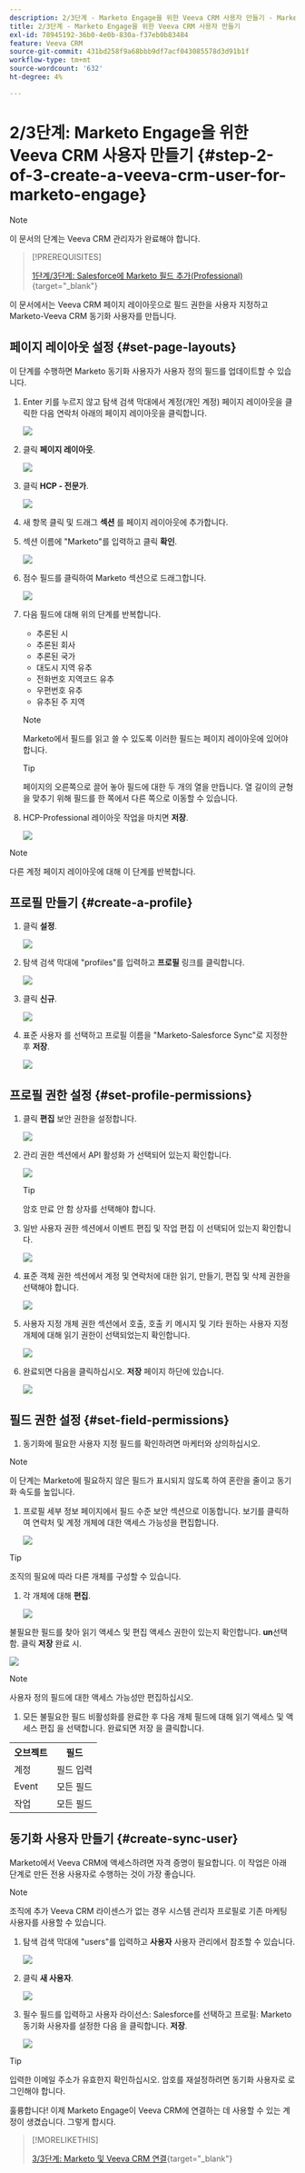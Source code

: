 ```yaml
---
description: 2/3단계 - Marketo Engage을 위한 Veeva CRM 사용자 만들기 - Marketo 문서 - 제품 설명서
title: 2/3단계 - Marketo Engage을 위한 Veeva CRM 사용자 만들기
exl-id: 78945192-36b0-4e0b-830a-f37eb0b83484
feature: Veeva CRM
source-git-commit: 431bd258f9a68bbb9df7acf043085578d3d91b1f
workflow-type: tm+mt
source-wordcount: '632'
ht-degree: 4%

---
```


# 2/3단계: Marketo Engage을 위한 Veeva CRM 사용자 만들기 {#step-2-of-3-create-a-veeva-crm-user-for-marketo-engage}

>[!NOTE]
>
>이 문서의 단계는 Veeva CRM 관리자가 완료해야 합니다.

>[!PREREQUISITES]
>
>[1단계/3단계: Salesforce에 Marketo 필드 추가(Professional)](/help/marketo/product-docs/crm-sync/veeva-crm-sync/setup/step-1-of-3-add-marketo-fields-to-veeva-crm.md){target="_blank"}

이 문서에서는 Veeva CRM 페이지 레이아웃으로 필드 권한을 사용자 지정하고 Marketo-Veeva CRM 동기화 사용자를 만듭니다.

## 페이지 레이아웃 설정 {#set-page-layouts}

이 단계를 수행하면 Marketo 동기화 사용자가 사용자 정의 필드를 업데이트할 수 있습니다.

1. Enter 키를 누르지 않고 탐색 검색 막대에서 계정(개인 계정) 페이지 레이아웃을 클릭한 다음 연락처 아래의 페이지 레이아웃을 클릭합니다.

   ![](assets/step-2-of-3-create-a-veeva-crm-user-1.png)

1. 클릭 **페이지 레이아웃**.

   ![](assets/step-2-of-3-create-a-veeva-crm-user-2.png)

1. 클릭 **HCP - 전문가**.

   ![](assets/step-2-of-3-create-a-veeva-crm-user-3.png)

1. 새 항목 클릭 및 드래그 **섹션** 를 페이지 레이아웃에 추가합니다.

1. 섹션 이름에 &quot;Marketo&quot;를 입력하고 클릭 **확인**.

   ![](assets/step-2-of-3-create-a-veeva-crm-user-4.png)

1. 점수 필드를 클릭하여 Marketo 섹션으로 드래그합니다.

   ![](assets/step-2-of-3-create-a-veeva-crm-user-5.png)

1. 다음 필드에 대해 위의 단계를 반복합니다.

   * 추론된 시
   * 추론된 회사
   * 추론된 국가
   * 대도시 지역 유추
   * 전화번호 지역코드 유추
   * 우편번호 유추
   * 유추된 주 지역

   >[!NOTE]
   >
   >Marketo에서 필드를 읽고 쓸 수 있도록 이러한 필드는 페이지 레이아웃에 있어야 합니다.

   >[!TIP]
   >
   >페이지의 오른쪽으로 끌어 놓아 필드에 대한 두 개의 열을 만듭니다. 열 길이의 균형을 맞추기 위해 필드를 한 쪽에서 다른 쪽으로 이동할 수 있습니다.

1. HCP-Professional 레이아웃 작업을 마치면 **저장**.

   ![](assets/step-2-of-3-create-a-veeva-crm-user-6.png)

>[!NOTE]
>
>다른 계정 페이지 레이아웃에 대해 이 단계를 반복합니다.

## 프로필 만들기 {#create-a-profile}

1. 클릭 **설정**.

   ![](assets/step-2-of-3-create-a-veeva-crm-user-7.png)

1. 탐색 검색 막대에 &quot;profiles&quot;를 입력하고 **프로필** 링크를 클릭합니다.

   ![](assets/step-2-of-3-create-a-veeva-crm-user-8.png)

1. 클릭 **신규**.

   ![](assets/step-2-of-3-create-a-veeva-crm-user-9.png)

1. 표준 사용자 를 선택하고 프로필 이름을 &quot;Marketo-Salesforce Sync&quot;로 지정한 후 **저장**.

   ![](assets/step-2-of-3-create-a-veeva-crm-user-10.png)

## 프로필 권한 설정 {#set-profile-permissions}

1. 클릭 **편집** 보안 권한을 설정합니다.

   ![](assets/step-2-of-3-create-a-veeva-crm-user-11.png)

1. 관리 권한 섹션에서 API 활성화 가 선택되어 있는지 확인합니다.

   ![](assets/step-2-of-3-create-a-veeva-crm-user-12.png)

   >[!TIP]
   >
   >암호 만료 안 함 상자를 선택해야 합니다.

1. 일반 사용자 권한 섹션에서 이벤트 편집 및 작업 편집 이 선택되어 있는지 확인합니다.

   ![](assets/step-2-of-3-create-a-veeva-crm-user-13.png)

1. 표준 객체 권한 섹션에서 계정 및 연락처에 대한 읽기, 만들기, 편집 및 삭제 권한을 선택해야 합니다.

   ![](assets/step-2-of-3-create-a-veeva-crm-user-14.png)

1. 사용자 지정 개체 권한 섹션에서 호출, 호출 키 메시지 및 기타 원하는 사용자 지정 개체에 대해 읽기 권한이 선택되었는지 확인합니다.

   ![](assets/step-2-of-3-create-a-veeva-crm-user-15.png)

1. 완료되면 다음을 클릭하십시오. **저장** 페이지 하단에 있습니다.

   ![](assets/step-2-of-3-create-a-veeva-crm-user-16.png)

## 필드 권한 설정 {#set-field-permissions}

1. 동기화에 필요한 사용자 지정 필드를 확인하려면 마케터와 상의하십시오.

>[!NOTE]
>
>이 단계는 Marketo에 필요하지 않은 필드가 표시되지 않도록 하여 혼란을 줄이고 동기화 속도를 높입니다.

1. 프로필 세부 정보 페이지에서 필드 수준 보안 섹션으로 이동합니다. 보기를 클릭하여 연락처 및 계정 개체에 대한 액세스 가능성을 편집합니다.

   ![](assets/step-2-of-3-create-a-veeva-crm-user-17.png)

>[!TIP]
>
>조직의 필요에 따라 다른 개체를 구성할 수 있습니다.

1. 각 개체에 대해 **편집**.

   ![](assets/step-2-of-3-create-a-veeva-crm-user-18.png)

불필요한 필드를 찾아 읽기 액세스 및 편집 액세스 권한이 있는지 확인합니다. **un**&#x200B;선택함. 클릭 **저장** 완료 시.

![](assets/step-2-of-3-create-a-veeva-crm-user-19.png)

>[!NOTE]
>
>사용자 정의 필드에 대한 액세스 가능성만 편집하십시오.

1. 모든 불필요한 필드 비활성화를 완료한 후 다음 개체 필드에 대해 읽기 액세스 및 액세스 편집 을 선택합니다. 완료되면 저장 을 클릭합니다.

<table>
 <tbody>
  <tr>
   <th>오브젝트
   <th>필드
  </tr>
  <tr>
   <td>계정</td>
   <td>필드 입력</td>
  </tr>
  <tr>
   <td>Event</td>
   <td>모든 필드</td>
  </tr>
  <tr>
   <td>작업</td>
   <td>모든 필드</td>
  </tr>
 </tbody>
</table>

## 동기화 사용자 만들기 {#create-sync-user}

Marketo에서 Veeva CRM에 액세스하려면 자격 증명이 필요합니다. 이 작업은 아래 단계로 만든 전용 사용자로 수행하는 것이 가장 좋습니다.

>[!NOTE]
>
>조직에 추가 Veeva CRM 라이센스가 없는 경우 시스템 관리자 프로필로 기존 마케팅 사용자를 사용할 수 있습니다.

1. 탐색 검색 막대에 &quot;users&quot;를 입력하고 **사용자** 사용자 관리에서 참조할 수 있습니다.

   ![](assets/step-2-of-3-create-a-veeva-crm-user-20.png)

1. 클릭 **새 사용자**.

   ![](assets/step-2-of-3-create-a-veeva-crm-user-21.png)

1. 필수 필드를 입력하고 사용자 라이선스: Salesforce를 선택하고 프로필: Marketo 동기화 사용자를 설정한 다음 을 클릭합니다. **저장**.

   ![](assets/step-2-of-3-create-a-veeva-crm-user-22.png)

>[!TIP]
>
>입력한 이메일 주소가 유효한지 확인하십시오. 암호를 재설정하려면 동기화 사용자로 로그인해야 합니다.

훌륭합니다! 이제 Marketo Engage이 Veeva CRM에 연결하는 데 사용할 수 있는 계정이 생겼습니다. 그렇게 합시다.

>[!MORELIKETHIS]
>
>[3/3단계: Marketo 및 Veeva CRM 연결](/help/marketo/product-docs/crm-sync/veeva-crm-sync/setup/step-3-of-3-connect-marketo-engage-and-veeva-crm.md){target="_blank"}
